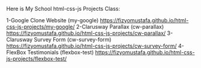 Here is My School html-css-js Projects Class:

1-Google Clone Website (my-google) https://fizyomustafa.github.io/html-css-js-projects/my-google/
2-Clarusway Parallax (cw-parallax) https://fizyomustafa.github.io/html-css-js-projects/cw-parallax/
3-Clarusway Survey Form (cw-survey-form) https://fizyomustafa.github.io/html-css-js-projects/cw-survey-form/
4-FlexBox Testimonials (flexbox-test) https://fizyomustafa.github.io/html-css-js-projects/flexbox-test/
